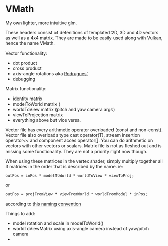 # VMath
My own lighter, more intuitive glm.

These headers consist of defenitions of templated 2D, 3D and 4D vectors as well as a 4x4 matrix. They are made to be easily used along with Vulkan, hence the name VMath.

Vector functionality:
  * dot product
  * cross product
  * axis-angle rotations  aka [Rodrugues'](https://en.wikipedia.org/wiki/Rodrigues%27_rotation_formula#Statement)
  * debugging
  
Matrix functionality:
  * identity matrix
  * modelToWorld matrix (
  * worldToView matrix (pitch and yaw camera args)
  * viewToProjection matrix
  * everything above but vice versa.
  
Vector file has every arithmetic operator overloaded (const and non-const).
Vector file also overloads type cast operator(T), stream insertion operator<< and component acces operator[].
You can do arithmetic on vectors with other vectors or scalars. Matrix file is not as fleshed out and is missing some functionality. They are not a priority right now though.
  
  
When using these matrices in the vertex shader, simply multiply together all 3 matrices in the order that is described by the name. ie:
```
outPos = inPos * modelToWorld * worldToView * viewToProj;
```
or
```
outPos = projFromView * viewFromWorld * worldFromModel * inPos;
```
according to [this naming convention](https://www.sebastiansylvan.com/post/matrix_naming_convention/)

Things to add:
  * model rotation and scale in modelToWorld()
  * worldToViewMatrix using axis-angle camera instead of yaw/pitch camera
  * 
